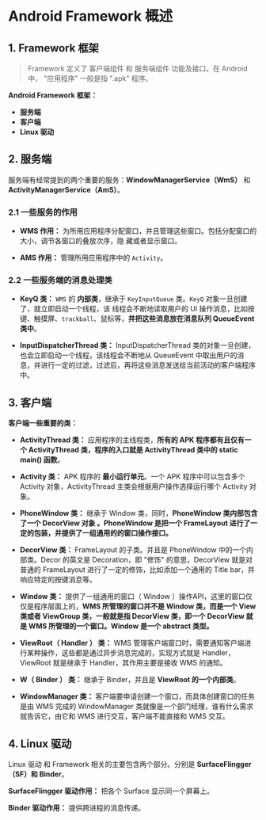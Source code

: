 Android Framework 概述
==

## 1. Framework 框架

> Framework 定义了 客户端组件 和 服务端组件 功能及接口。在 Android 中， "应用程序" 一般是指 ".apk" 程序。

**Android Framework 框架：**

- **服务端**
- **客户端**
- **Linux 驱动**

## 2. 服务端

服务端有经常提到的两个重要的服务：**WindowManagerService（WmS）** 和 **ActivityManagerService（AmS）**。


### 2.1 一些服务的作用

- **WMS 作用：** 为所用应用程序分配窗口，并且管理这些窗口。包括分配窗口的大小，调节各窗口的叠放次序，隐
藏或者显示窗口。

- **AMS 作用：** 管理所用应用程序中的 `Activity`。


### 2.2 一些服务端的消息处理类

- **KeyQ 类：** `WMS` 的 **内部类**，继承于 `KeyInputQueue` 类。`KeyQ` 对象一旦创建了，就立即启动一个线程，该
线程会不断地读取用户的 UI 操作消息，比如按键、触摸屏、`trackball`、鼠标等，**并把这些消息放在消息队列
 QueueEvent 类中**。

- **InputDispatcherThread 类：** InputDispatcherThread 类的对象一旦创建，也会立即启动一个线程，该线程会不断地从 QueueEvent
中取出用户的消息，并进行一定的过滤，过滤后，再将这些消息发送给当前活动的客户端程序中。


## 3. 客户端

**客户端一些重要的类：**

- **ActivityThread 类：** 应用程序的主线程类，**所有的 APK 程序都有且仅有一个 ActivityThread 类，程序的入口就是 ActivityThread 类中的 static main() 函数**。

- **Activity 类：** APK 程序的 **最小运行单元**。一个 APK 程序中可以包含多个 Activity 对象，ActivityThread 主类会根据用户操作选择运行哪个 Activity 对象。

- **PhoneWindow 类：** 继承于 Window 类，同时，**PhoneWindow 类内部包含了一个 DecorView 对象 。PhoneWindow 是把一个 FrameLayout 进行了一定的包装，并提供了一组通用的的窗口操作接口。**

- **DecorView 类：** FrameLayout 的子类。并且是 PhoneWindow 中的一个内部类。Decor 的英文是 Decoration，即 "修饰" 的意思，DecorView 就是对普通的 FrameLayout 进行了一定的修饰，比如添加一个通用的 Title bar，并响应特定的按键消息等。

- **Window 类：** 提供了一组通用的窗口（ Window ）操作API，这里的窗口仅仅是程序层面上的，**WMS 所管理的窗口并不是 Window 类，而是一个 View 类或者 ViewGroup 类，一般就是指 DecorView 类，即一个 DecorView 就是 WMS 所管理的一个窗口。Window 是一个 abstract 类型。**

- **ViewRoot（ Handler ） 类：** WMS 管理客户端窗口时，需要通知客户端进行某种操作，这些都是通过异步消息完成的，实现方式就是 Handler，ViewRoot 就是继承于 Handler，其作用主要是接收 WMS 的通知。

- **W（ Binder ） 类：** 继承于 Binder，并且是 **ViewRoot 的一个内部类**。

- **WindowManager 类：** 客户端要申请创建一个窗口，而具体创建窗口的任务是由 WMS 完成的 WindowManager 类就像是一个部门经理，谁有什么需求就告诉它，由它和 WMS 进行交互，客户端不能直接和 WMS 交互。


## 4. Linux 驱动

Linux 驱动 和 Framework 相关的主要包含两个部分。分别是 **SurfaceFlingger（SF）和 Binder**。

**SurfaceFlingger 驱动作用：** 把各个 Surface 显示同一个屏幕上。

**Binder 驱动作用：** 提供跨进程的消息传递。
